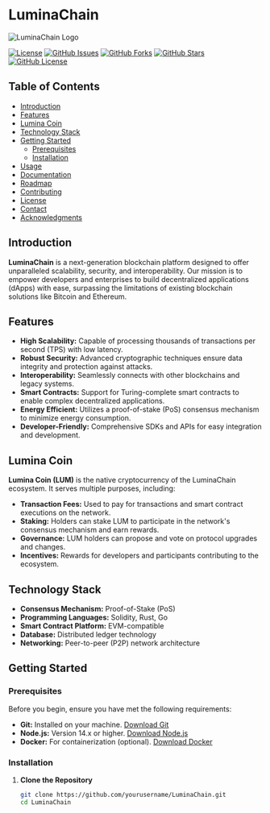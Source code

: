 # LuminaChain

![LuminaChain Logo](https://your-repo-url.com/logo.png)

[![License](https://img.shields.io/badge/License-MIT-blue.svg)](LICENSE)
[![GitHub Issues](https://img.shields.io/github/issues/yourusername/LuminaChain.svg)](https://github.com/yourusername/LuminaChain/issues)
[![GitHub Forks](https://img.shields.io/github/forks/yourusername/LuminaChain.svg)](https://github.com/yourusername/LuminaChain/network)
[![GitHub Stars](https://img.shields.io/github/stars/yourusername/LuminaChain.svg)](https://github.com/yourusername/LuminaChain/stargazers)
[![GitHub License](https://img.shields.io/github/license/yourusername/LuminaChain.svg)](https://github.com/yourusername/LuminaChain/blob/main/LICENSE)

## Table of Contents

- [Introduction](#introduction)
- [Features](#features)
- [Lumina Coin](#lumina-coin)
- [Technology Stack](#technology-stack)
- [Getting Started](#getting-started)
  - [Prerequisites](#prerequisites)
  - [Installation](#installation)
- [Usage](#usage)
- [Documentation](#documentation)
- [Roadmap](#roadmap)
- [Contributing](#contributing)
- [License](#license)
- [Contact](#contact)
- [Acknowledgments](#acknowledgments)

## Introduction

**LuminaChain** is a next-generation blockchain platform designed to offer unparalleled scalability, security, and interoperability. Our mission is to empower developers and enterprises to build decentralized applications (dApps) with ease, surpassing the limitations of existing blockchain solutions like Bitcoin and Ethereum.

## Features

- **High Scalability:** Capable of processing thousands of transactions per second (TPS) with low latency.
- **Robust Security:** Advanced cryptographic techniques ensure data integrity and protection against attacks.
- **Interoperability:** Seamlessly connects with other blockchains and legacy systems.
- **Smart Contracts:** Support for Turing-complete smart contracts to enable complex decentralized applications.
- **Energy Efficient:** Utilizes a proof-of-stake (PoS) consensus mechanism to minimize energy consumption.
- **Developer-Friendly:** Comprehensive SDKs and APIs for easy integration and development.

## Lumina Coin

**Lumina Coin (LUM)** is the native cryptocurrency of the LuminaChain ecosystem. It serves multiple purposes, including:

- **Transaction Fees:** Used to pay for transactions and smart contract executions on the network.
- **Staking:** Holders can stake LUM to participate in the network's consensus mechanism and earn rewards.
- **Governance:** LUM holders can propose and vote on protocol upgrades and changes.
- **Incentives:** Rewards for developers and participants contributing to the ecosystem.

## Technology Stack

- **Consensus Mechanism:** Proof-of-Stake (PoS)
- **Programming Languages:** Solidity, Rust, Go
- **Smart Contract Platform:** EVM-compatible
- **Database:** Distributed ledger technology
- **Networking:** Peer-to-peer (P2P) network architecture

## Getting Started

### Prerequisites

Before you begin, ensure you have met the following requirements:

- **Git:** Installed on your machine. [Download Git](https://git-scm.com/downloads)
- **Node.js:** Version 14.x or higher. [Download Node.js](https://nodejs.org/)
- **Docker:** For containerization (optional). [Download Docker](https://www.docker.com/get-started)

### Installation

1. **Clone the Repository**

   ```bash
   git clone https://github.com/yourusername/LuminaChain.git
   cd LuminaChain
